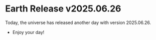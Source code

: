 # Earth Release v2025.06.26
Today, the universe has released another day with version 2025.06.26.
- Enjoy your day!
